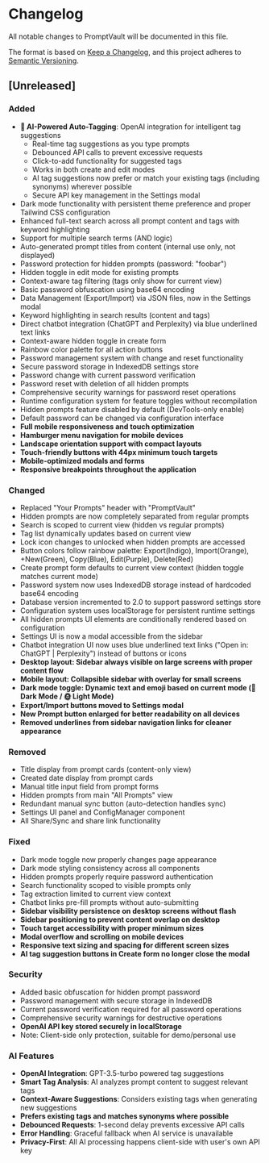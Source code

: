 # Changelog

All notable changes to PromptVault will be documented in this file.

The format is based on [Keep a Changelog](https://keepachangelog.com/en/1.0.0/),
and this project adheres to [Semantic Versioning](https://semver.org/spec/v2.0.0.html).

## [Unreleased]

### Added
- **🤖 AI-Powered Auto-Tagging**: OpenAI integration for intelligent tag suggestions
  - Real-time tag suggestions as you type prompts
  - Debounced API calls to prevent excessive requests
  - Click-to-add functionality for suggested tags
  - Works in both create and edit modes
  - AI tag suggestions now prefer or match your existing tags (including synonyms) wherever possible
  - Secure API key management in the Settings modal
- Dark mode functionality with persistent theme preference and proper Tailwind CSS configuration
- Enhanced full-text search across all prompt content and tags with keyword highlighting
- Support for multiple search terms (AND logic)
- Auto-generated prompt titles from content (internal use only, not displayed)
- Password protection for hidden prompts (password: "foobar")
- Hidden toggle in edit mode for existing prompts
- Context-aware tag filtering (tags only show for current view)
- Basic password obfuscation using base64 encoding
- Data Management (Export/Import) via JSON files, now in the Settings modal
- Keyword highlighting in search results (content and tags)
- Direct chatbot integration (ChatGPT and Perplexity) via blue underlined text links
- Context-aware hidden toggle in create form
- Rainbow color palette for all action buttons
- Password management system with change and reset functionality
- Secure password storage in IndexedDB settings store
- Password change with current password verification
- Password reset with deletion of all hidden prompts
- Comprehensive security warnings for password reset operations
- Runtime configuration system for feature toggles without recompilation
- Hidden prompts feature disabled by default (DevTools-only enable)
- Default password can be changed via configuration interface
- **Full mobile responsiveness and touch optimization**
- **Hamburger menu navigation for mobile devices**
- **Landscape orientation support with compact layouts**
- **Touch-friendly buttons with 44px minimum touch targets**
- **Mobile-optimized modals and forms**
- **Responsive breakpoints throughout the application**

### Changed
- Replaced "Your Prompts" header with "PromptVault"
- Hidden prompts are now completely separated from regular prompts
- Search is scoped to current view (hidden vs regular prompts)
- Tag list dynamically updates based on current view
- Lock icon changes to unlocked when hidden prompts are accessed
- Button colors follow rainbow palette: Export(Indigo), Import(Orange), +New(Green), Copy(Blue), Edit(Purple), Delete(Red)
- Create prompt form defaults to current view context (hidden toggle matches current mode)
- Password system now uses IndexedDB storage instead of hardcoded base64 encoding
- Database version incremented to 2.0 to support password settings store
- Configuration system uses localStorage for persistent runtime settings
- All hidden prompts UI elements are conditionally rendered based on configuration
- Settings UI is now a modal accessible from the sidebar
- Chatbot integration UI now uses blue underlined text links ("Open in: ChatGPT | Perplexity") instead of buttons or icons
- **Desktop layout: Sidebar always visible on large screens with proper content flow**
- **Mobile layout: Collapsible sidebar with overlay for small screens**
- **Dark mode toggle: Dynamic text and emoji based on current mode (🌙 Dark Mode / 🌞 Light Mode)**
- **Export/Import buttons moved to Settings modal**
- **New Prompt button enlarged for better readability on all devices**
- **Removed underlines from sidebar navigation links for cleaner appearance**

### Removed
- Title display from prompt cards (content-only view)
- Created date display from prompt cards
- Manual title input field from prompt forms
- Hidden prompts from main "All Prompts" view
- Redundant manual sync button (auto-detection handles sync)
- Settings UI panel and ConfigManager component
- All Share/Sync and share link functionality

### Fixed
- Dark mode toggle now properly changes page appearance
- Dark mode styling consistency across all components
- Hidden prompts properly require password authentication
- Search functionality scoped to visible prompts only
- Tag extraction limited to current view context
- Chatbot links pre-fill prompts without auto-submitting
- **Sidebar visibility persistence on desktop screens without flash**
- **Sidebar positioning to prevent content overlap on desktop**
- **Touch target accessibility with proper minimum sizes**
- **Modal overflow and scrolling on mobile devices**
- **Responsive text sizing and spacing for different screen sizes**
- **AI tag suggestion buttons in Create form no longer close the modal**

### Security
- Added basic obfuscation for hidden prompt password
- Password management with secure storage in IndexedDB
- Current password verification required for all password operations
- Comprehensive security warnings for destructive operations
- **OpenAI API key stored securely in localStorage**
- Note: Client-side only protection, suitable for demo/personal use

### AI Features
- **OpenAI Integration**: GPT-3.5-turbo powered tag suggestions
- **Smart Tag Analysis**: AI analyzes prompt content to suggest relevant tags
- **Context-Aware Suggestions**: Considers existing tags when generating new suggestions
- **Prefers existing tags and matches synonyms where possible**
- **Debounced Requests**: 1-second delay prevents excessive API calls
- **Error Handling**: Graceful fallback when AI service is unavailable
- **Privacy-First**: All AI processing happens client-side with user's own API key
